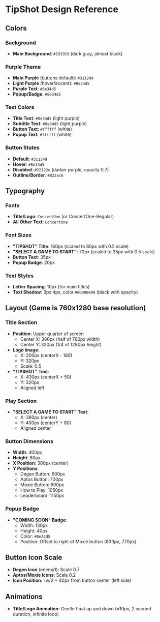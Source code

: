 # TipShot Design Reference

## Colors

### Background
- **Main Background**: `#191919` (dark gray, almost black)

### Purple Theme
- **Main Purple** (buttons default): `#311249`
- **Light Purple** (hover/accent): `#8e34d5`
- **Purple Text**: `#8e34d5`
- **Popup/Badge**: `#8e34d5`

### Text Colors
- **Title Text**: `#8e34d5` (light purple)
- **Subtitle Text**: `#8e34d5` (light purple)
- **Button Text**: `#ffffff` (white)
- **Popup Text**: `#ffffff` (white)

### Button States
- **Default**: `#311249`
- **Hover**: `#8e34d5`
- **Disabled**: `#22122e` (darker purple, opacity 0.7)
- **Outline/Border**: `#822ac6`

## Typography

### Fonts
- **Title/Logo**: `ConcertOne` (or ConcertOne-Regular)
- **All Other Text**: `ConcertOne`

### Font Sizes
- **"TIPSHOT" Title**: 160px (scaled to 80px with 0.5 scale)
- **"SELECT A GAME TO START"**: 70px (scaled to 35px with 0.5 scale)
- **Button Text**: 35px
- **Popup Badge**: 20px

### Text Styles
- **Letter Spacing**: 10px (for main titles)
- **Text Shadow**: 3px 4px, color `#00000099` (black with opacity)

## Layout (Game is 760x1280 base resolution)

### Title Section
- **Position**: Upper quarter of screen
  - Center X: 380px (half of 760px width)
  - Center Y: 320px (1/4 of 1280px height)
- **Logo Image**: 
  - X: 200px (centerX - 180)
  - Y: 320px
  - Scale: 0.5
- **"TIPSHOT" Text**:
  - X: 430px (centerX + 50)
  - Y: 320px
  - Aligned left

### Play Section
- **"SELECT A GAME TO START" Text**:
  - X: 380px (center)
  - Y: 400px (centerY + 80)
  - Aligned center

### Button Dimensions
- **Width**: 400px
- **Height**: 80px
- **X Position**: 380px (center)
- **Y Positions**:
  - Degen Button: 600px
  - Aptos Button: 700px
  - Moxie Button: 800px
  - How to Play: 1050px
  - Leaderboard: 1150px

### Popup Badge
- **"COMING SOON" Badge**:
  - Width: 130px
  - Height: 40px
  - Color: `#8e34d5`
  - Position: Offset to right of Moxie button (600px, 770px)

## Button Icon Scale
- **Degen Icon** (enemy1): Scale 0.7
- **Aptos/Moxie Icons**: Scale 0.2
- **Icon Position**: -w/2 + 40px from button center (left side)

## Animations
- **Title/Logo Animation**: Gentle float up and down (±10px, 2 second duration, infinite loop)

